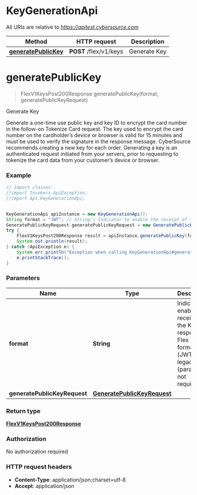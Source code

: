 # KeyGenerationApi

All URIs are relative to *https://apitest.cybersource.com*

Method | HTTP request | Description
------------- | ------------- | -------------
[**generatePublicKey**](KeyGenerationApi.md#generatePublicKey) | **POST** /flex/v1/keys | Generate Key


<a name="generatePublicKey"></a>
# **generatePublicKey**
> FlexV1KeysPost200Response generatePublicKey(format, generatePublicKeyRequest)

Generate Key

Generate a one-time use public key and key ID to encrypt the card number in the follow-on Tokenize Card request. The key used to encrypt the card number on the cardholder’s device or browser is valid for 15 minutes and must be used to verify the signature in the response message. CyberSource recommends creating a new key for each order. Generating a key is an authenticated request initiated from your servers, prior to requesting to tokenize the card data from your customer’s device or browser.

### Example
```java
// Import classes:
//import Invokers.ApiException;
//import Api.KeyGenerationApi;


KeyGenerationApi apiInstance = new KeyGenerationApi();
String format = "JWT"; // String | Indicator to enable the receipt of the Keys response in Flex 11+ format (JWT) or legacy (parameter not required)
GeneratePublicKeyRequest generatePublicKeyRequest = new GeneratePublicKeyRequest(); // GeneratePublicKeyRequest | 
try {
    FlexV1KeysPost200Response result = apiInstance.generatePublicKey(format, generatePublicKeyRequest);
    System.out.println(result);
} catch (ApiException e) {
    System.err.println("Exception when calling KeyGenerationApi#generatePublicKey");
    e.printStackTrace();
}
```

### Parameters

Name | Type | Description  | Notes
------------- | ------------- | ------------- | -------------
 **format** | **String**| Indicator to enable the receipt of the Keys response in Flex 11+ format (JWT) or legacy (parameter not required) | [default to JWT]
 **generatePublicKeyRequest** | [**GeneratePublicKeyRequest**](GeneratePublicKeyRequest.md)|  |

### Return type

[**FlexV1KeysPost200Response**](FlexV1KeysPost200Response.md)

### Authorization

No authorization required

### HTTP request headers

 - **Content-Type**: application/json;charset=utf-8
 - **Accept**: application/json

